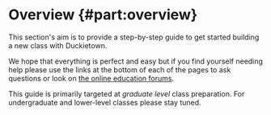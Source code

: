 # Overview {#part:overview}

This section's aim is to provide a step-by-step guide to get started building a new class with Duckietown.

We hope that everything is perfect and easy but if you find yourself needing help please use the links at the bottom of each of the pages to ask questions or look on [the online education forums](http://www2.duckietown.org/forums/forum/educational).

This guide is primarily targeted at _graduate level_ class preparation. For undergraduate and lower-level classes please stay tuned.


